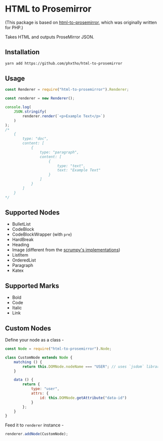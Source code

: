 # HTML to Prosemirror

(This package is based on [html-to-prosemirror](https://github.com/ueberdosis/html-to-prosemirror), which was originally written for PHP.)

Takes HTML and outputs ProseMirror JSON.

## Installation
```bash
yarn add https://github.com/phxtho/html-to-prosemirror
```

## Usage

```js
const Renderer = require("html-to-prosemirror").Renderer;

const renderer = new Renderer();

console.log(
    JSON.stringify(
        renderer.render(`<p>Example Text</p>`)
    )
);
/*
    {
        type: "doc",
        content: [
            {
                type: "paragraph",
                content: [
                    {
                        type: "text",
                        text: "Example Text"
                    }
                ]
            }
        ]
    }
*/
```

## Supported Nodes

* BulletList
* CodeBlock
* CodeBlockWrapper (with `pre`)
* HardBreak
* Heading
* Image (different from the [scrumpy's implementations](https://github.com/scrumpy/html-to-prosemirror/blob/master/src/Nodes/Image.php))
* ListItem
* OrderedList
* Paragraph
* Katex

## Supported Marks

* Bold
* Code
* Italic
* Link

## Custom Nodes

Define your node as a class -

```js
const Node = require("html-to-prosemirror").Node;

class CustomNode extends Node {
    matching () {
        return this.DOMNode.nodeName === "USER"; // uses `jsdom` library
    }

    data () {
        return {
            type: "user",
            attrs: {
                id: this.DOMNode.getAttribute("data-id")
            }
        };
    }
}
```

Feed it to `renderer` instance -
```js
renderer.addNode(CustomNode);
```
